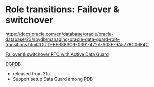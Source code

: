 
# Role transitions: Failover & switchover 
https://docs.oracle.com/en/database/oracle/oracle-database/23/sbydb/managing-oracle-data-guard-role-transitions.html#GUID-BEB883C9-0391-472A-A05E-9A5776C06F4C

[Failover & switchover RTO with Active Data Guard](https://www.oracle.com/technetwork/database/availability/maa-roletransitionbp-2621582.pdf)


[DGPDB](https://blogs.oracle.com/maa/post/dgpdb-available-today)
- released from 21c.
- Support setup Data Guard among PDB
